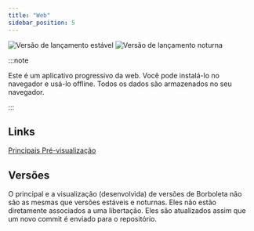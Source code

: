 ```yaml
---
title: "Web"
sidebar_position: 5
---
```


![Versão de lançamento estável](https://img.shields.io/badge/dynamic/yaml?color=c4840d&label=Stable&query=%24.version&url=https%3A%2F%2Fraw.githubusercontent.com%2FLinwoodCloud%2Fbutterfly%2Fstable%2Fapp%2Fpubspec.yaml&style=for-the-badge) ![Versão de lançamento noturna](https://img.shields.io/badge/dynamic/yaml?color=f7d28c&label=Nightly&query=%24.version&url=https%3A%2F%2Fraw.githubusercontent.com%2FLinwoodCloud%2Fbutterfly%2Fnightly%2Fapp%2Fpubspec.yaml&style=for-the-badge)

:::note

Este é um aplicativo progressivo da web. Você pode instalá-lo no navegador e usá-lo offline. Todos os dados são armazenados no seu navegador.

:::


## Links

<div className="row margin-bottom--lg padding--sm">
<a className="button button--outline button--info button--lg margin--sm" href="https://butterfly.linwood.dev">
  Principais
</a>
<a className="button button--outline button--danger button--lg margin--sm" href="https://preview.butterfly.linwood.dev">
  Pré-visualização
</a>
</div>

## Versões

O principal e a visualização (desenvolvida) de versões de Borboleta não são as mesmas que versões estáveis e noturnas. Eles não estão diretamente associados a uma libertação. Eles são atualizados assim que um novo commit é enviado para o repositório.
